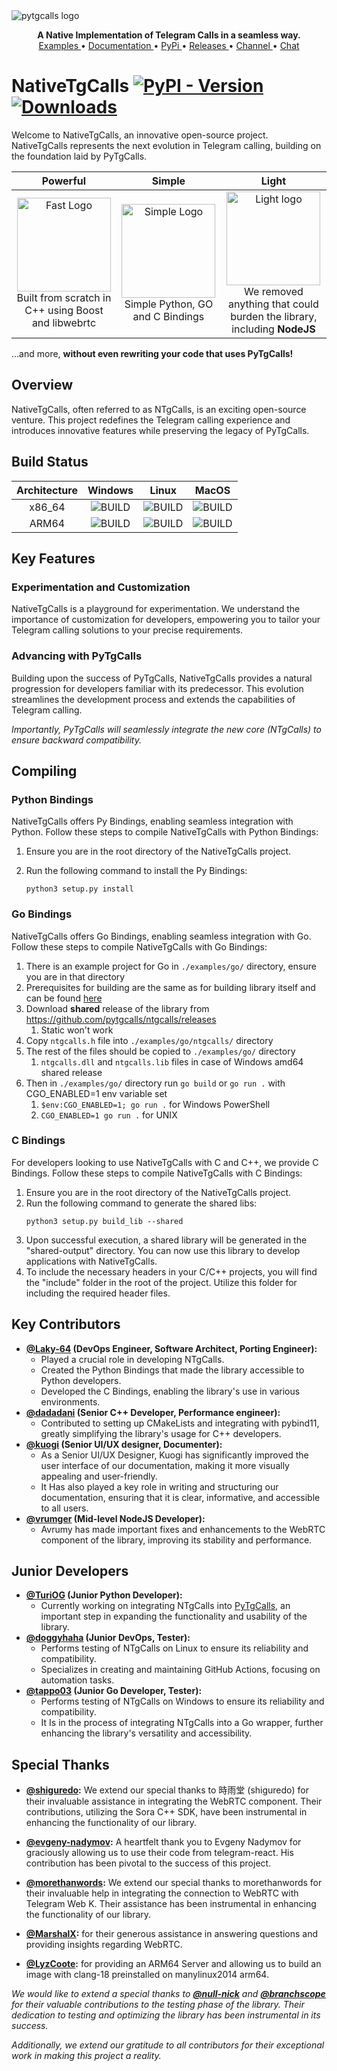 <img src="https://raw.githubusercontent.com/pytgcalls/ntgcalls/master/.github/images/banner.png" alt="pytgcalls logo" />
<p align="center">
    <b>A Native Implementation of Telegram Calls in a seamless way.</b>
    <br>
    <a href="https://github.com/pytgcalls/ntgcalls/tree/master/examples">
        Examples
    </a>
    •
    <a href="https://pytgcalls.github.io/">
        Documentation
    </a>
    •
    <a href="https://pypi.org/project/ntgcalls/">
        PyPi
    </a>
    •
    <a href="https://github.com/pytgcalls/ntgcalls/releases">
        Releases
    </a>
    •
    <a href="https://t.me/pytgcallsnews">
        Channel
    </a>
    •
    <a href="https://t.me/pytgcallschat">
        Chat
    </a>
</p>

# NativeTgCalls [![PyPI - Version](https://img.shields.io/pypi/v/ntgcalls?logo=python&logoColor=%23959DA5&label=pypi&labelColor=%23282f37)](https://pypi.org/project/ntgcalls/) [![Downloads](https://img.shields.io/pepy/dt/ntgcalls?logoColor=%23959DA5&labelColor=%23282f37&color=%2328A745)](https://pepy.tech/project/ntgcalls)

Welcome to NativeTgCalls, an innovative open-source project. NativeTgCalls represents the next evolution in Telegram calling, building on the foundation laid by PyTgCalls.

|                                                                                     Powerful                                                                                      |                                                                                 Simple                                                                                 |                                                                                                   Light                                                                                                    |
|:---------------------------------------------------------------------------------------------------------------------------------------------------------------------------------:|:----------------------------------------------------------------------------------------------------------------------------------------------------------------------:|:----------------------------------------------------------------------------------------------------------------------------------------------------------------------------------------------------------:|
| <img src="https://raw.githubusercontent.com/pytgcalls/ntgcalls/master/.github/images/fast.gif" width=150 alt="Fast Logo"/><br>Built from scratch in C++ using Boost and libwebrtc | <img src="https://raw.githubusercontent.com/pytgcalls/ntgcalls/master/.github/images/simple.gif" width=150 alt="Simple Logo"/><br>Simple Python, GO and C Bindings<br> | <img src="https://raw.githubusercontent.com/pytgcalls/ntgcalls/master/.github/images/light.gif" width=150 alt="Light logo"/><br>We removed anything that could burden the library, including <b>NodeJS</b> |

...and more, **without even rewriting your code that uses PyTgCalls!**

## Overview
NativeTgCalls, often referred to as NTgCalls, is an exciting open-source venture. This project redefines the 
Telegram calling experience and introduces innovative features while preserving the legacy of PyTgCalls.

## Build Status
| Architecture |                                                                   Windows                                                                   |                                                                Linux                                                                |                                                                  MacOS                                                                  |
|:------------:|:-------------------------------------------------------------------------------------------------------------------------------------------:|:-----------------------------------------------------------------------------------------------------------------------------------:|:---------------------------------------------------------------------------------------------------------------------------------------:|
|    x86_64    |   ![BUILD](https://img.shields.io/badge/build-passing-dark_green?logo=windows11&logoColor=%23959DA5&labelColor=%23282f37&color=%2328A745)   | ![BUILD](https://img.shields.io/badge/build-passing-dark_green?logo=linux&logoColor=%23959DA5&labelColor=%23282f37&color=%2328A745) | ![BUILD](https://img.shields.io/badge/build-unsupported-dark_green?logo=apple&logoColor=%23959DA5&labelColor=%23282f37&color=%23959DA5) |
|    ARM64     | ![BUILD](https://img.shields.io/badge/build-unsupported-dark_green?logo=windows11&logoColor=%23959DA5&labelColor=%23282f37&color=%23959DA5) | ![BUILD](https://img.shields.io/badge/build-passing-dark_green?logo=linux&logoColor=%23959DA5&labelColor=%23282f37&color=%2328A745) |   ![BUILD](https://img.shields.io/badge/build-passing-dark_green?logo=apple&logoColor=%23959DA5&labelColor=%23282f37&color=%2328A745)   |

## Key Features

### Experimentation and Customization
NativeTgCalls is a playground for experimentation. We understand the importance of customization for developers, 
empowering you to tailor your Telegram calling solutions to your precise requirements.

### Advancing with PyTgCalls
Building upon the success of PyTgCalls, NativeTgCalls provides a natural progression for developers familiar with its predecessor. 
This evolution streamlines the development process and extends the capabilities of Telegram calling.

<i>Importantly, PyTgCalls will seamlessly integrate the new core (NTgCalls) to ensure backward compatibility.</i>

## Compiling

### Python Bindings
NativeTgCalls offers Py Bindings, enabling seamless integration with Python. Follow these steps to compile NativeTgCalls with Python Bindings:
1. Ensure you are in the root directory of the NativeTgCalls project.
2. Run the following command to install the Py Bindings:

   ```shell
   python3 setup.py install
   ```
### Go Bindings
NativeTgCalls offers Go Bindings, enabling seamless integration with Go. Follow these steps to compile NativeTgCalls with Go Bindings:
1. There is an example project for Go in `./examples/go/` directory, ensure you are in that directory
2. Prerequisites for building are the same as for building library itself and can be found [here](https://pytgcalls.github.io/NTgCalls/Build%20Guide#Installing=Prerequisites)
3. Download **shared** release of the library from https://github.com/pytgcalls/ntgcalls/releases
    1. Static won't work
4. Copy `ntgcalls.h` file into `./examples/go/ntgcalls/` directory
5. The rest of the files should be copied to `./examples/go/` directory
    1. `ntgcalls.dll` and `ntgcalls.lib` files in case of Windows amd64 shared release
6. Then in `./examples/go/` directory run `go build` or `go run .` with CGO_ENABLED=1 env variable set
    1. `$env:CGO_ENABLED=1; go run .` for Windows PowerShell
    2. `CGO_ENABLED=1 go run .` for UNIX


### C Bindings
For developers looking to use NativeTgCalls with C and C++, we provide C Bindings. Follow these steps to compile NativeTgCalls with C Bindings:
1. Ensure you are in the root directory of the NativeTgCalls project.
2. Run the following command to generate the shared libs:
   ```shell
   python3 setup.py build_lib --shared
   ```
3. Upon successful execution, a shared library will be generated in the "shared-output" directory. 
   You can now use this library to develop applications with NativeTgCalls.
4. To include the necessary headers in your C/C++ projects, you will find the "include" folder in the root of the project. 
   Utilize this folder for including the required header files.

## Key Contributors
* <b><a href="https://github.com/Laky-64">@Laky-64</a> (DevOps Engineer, Software Architect, Porting Engineer):</b>
    * Played a crucial role in developing NTgCalls.
    * Created the Python Bindings that made the library accessible to Python developers.
    * Developed the C Bindings, enabling the library's use in various environments.
* <b><a href="https://github.com/dadadani">@dadadani</a> (Senior C++ Developer, Performance engineer):</b>
    * Contributed to setting up CMakeLists and integrating with pybind11,
      greatly simplifying the library's usage for C++ developers.
* <b><a href="https://github.com/kuogi">@kuogi</a> (Senior UI/UX designer, Documenter):</b>
    * As a Senior UI/UX Designer, Kuogi has significantly improved the user interface of our documentation, 
      making it more visually appealing and user-friendly.
    * It Has also played a key role in writing and structuring our documentation, ensuring that it is clear,
      informative, and accessible to all users.
* <b><a href="https://github.com/vrumger">@vrumger</a> (Mid-level NodeJS Developer):</b>
    * Avrumy has made important fixes and enhancements to the WebRTC component of the library, 
      improving its stability and performance.

## Junior Developers
* <b><a href="https://github.com/TuriOG">@TuriOG</a> (Junior Python Developer):</b>
    * Currently working on integrating NTgCalls into <a href="//github.com/pytgcalls/pytgcalls">PyTgCalls</a>, an important step
      in expanding the functionality and usability of the library.
* <b><a href="https://github.com/doggyhaha">@doggyhaha</a> (Junior DevOps, Tester):</b>
    * Performs testing of NTgCalls on Linux to ensure its reliability and compatibility.
    * Specializes in creating and maintaining GitHub Actions, focusing on automation tasks.
* <b><a href="https://github.com/tappo03">@tappo03</a> (Junior Go Developer, Tester):</b>
    * Performs testing of NTgCalls on Windows to ensure its reliability and compatibility.
    * It Is in the process of integrating NTgCalls into a Go wrapper, further enhancing the library's
      versatility and accessibility.

## Special Thanks
* <b><a href="https://github.com/shiguredo">@shiguredo</a>:</b>
  We extend our special thanks to 時雨堂 (shiguredo) for their invaluable assistance in integrating the WebRTC component. Their contributions,
  utilizing the Sora C++ SDK, have been instrumental in enhancing the functionality of our library.

* <b><a href="https://github.com/evgeny-nadymov">@evgeny-nadymov</a>:</b>
  A heartfelt thank you to Evgeny Nadymov for graciously allowing us to use their code from telegram-react.
  His contribution has been pivotal to the success of this project.

* <b><a href="https://github.com/morethanwords">@morethanwords</a>:</b>
  We extend our special thanks to morethanwords for their invaluable help in integrating the connection to WebRTC with Telegram Web K. 
  Their assistance has been instrumental in enhancing the functionality of our library.

* <b><a href="https://github.com/MarshalX">@MarshalX</a>:</b> for their generous assistance in answering questions and providing insights regarding WebRTC.

* <b><a href="https://github.com/LyzCoote">@LyzCoote</a>:</b> for providing an ARM64 Server and allowing us to build an image with clang-18 preinstalled on manylinux2014 arm64.

_We would like to extend a special thanks to <b><a href='https://github.com/null-nick'>@null-nick</a></b>
and <b><a href='https://github.com/branchscope'>@branchscope</a></b> for their valuable contributions to the testing phase of the library.
Their dedication to testing and optimizing the library has been instrumental in its success._

_Additionally, we extend our gratitude to all contributors for their exceptional work in making this project a reality._
